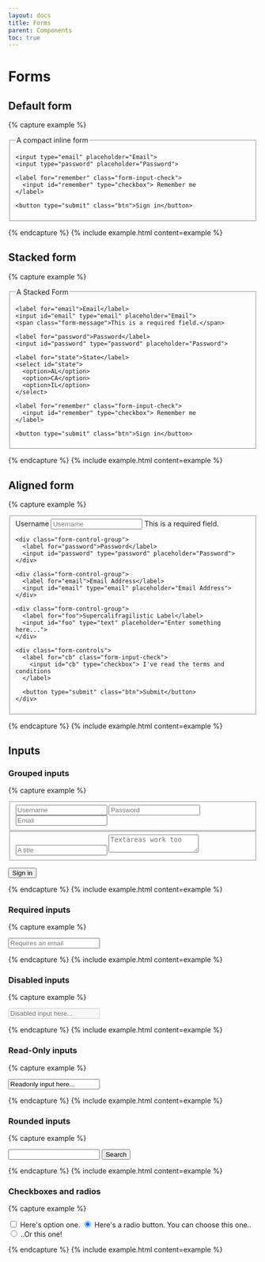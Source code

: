 ```yaml
---
layout: docs
title: Forms
parent: Components
toc: true
---
```

# Forms

## Default form
{% capture example %}
<form class="form">
  <fieldset>
    <legend>A compact inline form</legend>

    <input type="email" placeholder="Email">
    <input type="password" placeholder="Password">

    <label for="remember" class="form-input-check">
      <input id="remember" type="checkbox"> Remember me
    </label>

    <button type="submit" class="btn">Sign in</button>
  </fieldset>
</form>
{% endcapture %}
{% include example.html content=example %}

## Stacked form
{% capture example %}
<form class="form form-stacked">
  <fieldset>
    <legend>A Stacked Form</legend>

    <label for="email">Email</label>
    <input id="email" type="email" placeholder="Email">
    <span class="form-message">This is a required field.</span>

    <label for="password">Password</label>
    <input id="password" type="password" placeholder="Password">

    <label for="state">State</label>
    <select id="state">
      <option>AL</option>
      <option>CA</option>
      <option>IL</option>
    </select>

    <label for="remember" class="form-input-check">
      <input id="remember" type="checkbox"> Remember me
    </label>

    <button type="submit" class="btn">Sign in</button>
  </fieldset>
</form>
{% endcapture %}
{% include example.html content=example %}

## Aligned form
{% capture example %}
<form class="form form-aligned">
  <fieldset>
    <div class="form-control-group">
      <label for="name">Username</label>
      <input id="name" type="text" placeholder="Username">
      <span class="form-message-inline">This is a required field.</span>
    </div>

    <div class="form-control-group">
      <label for="password">Password</label>
      <input id="password" type="password" placeholder="Password">
    </div>

    <div class="form-control-group">
      <label for="email">Email Address</label>
      <input id="email" type="email" placeholder="Email Address">
    </div>

    <div class="form-control-group">
      <label for="foo">Supercalifragilistic Label</label>
      <input id="foo" type="text" placeholder="Enter something here...">
    </div>

    <div class="form-controls">
      <label for="cb" class="form-input-check">
        <input id="cb" type="checkbox"> I've read the terms and conditions
      </label>

      <button type="submit" class="btn">Submit</button>
    </div>
  </fieldset>
</form>
{% endcapture %}
{% include example.html content=example %}

## Inputs

### Grouped inputs
{% capture example %}
<form class="form">
  <fieldset class="form-group">
    <input type="text" class="form-input" placeholder="Username">
    <input type="text" class="form-input" placeholder="Password">
    <input type="email" class="form-input" placeholder="Email">
  </fieldset>

  <fieldset class="form-group">
    <input type="text" class="form-input" placeholder="A title">
    <textarea class="form-input" placeholder="Textareas work too"></textarea>
  </fieldset>

  <button type="submit" class="btn">Sign in</button>
</form>
{% endcapture %}
{% include example.html content=example %}

### Required inputs
{% capture example %}
<form class="form">
  <input type="email" placeholder="Requires an email" required>
</form>
{% endcapture %}
{% include example.html content=example %}

### Disabled inputs
{% capture example %}
<form class="form">
  <input type="text" placeholder="Disabled input here..." disabled>
</form>
{% endcapture %}
{% include example.html content=example %}

### Read-Only inputs
{% capture example %}
<form class="form">
  <input type="text" value="Readonly input here..." readonly>
</form>
{% endcapture %}
{% include example.html content=example %}

### Rounded inputs
{% capture example %}
<form class="form">
  <input type="text" class="form-input-rounded">
  <button type="submit" class="btn">Search</button>
</form>
{% endcapture %}
{% include example.html content=example %}

### Checkboxes and radios
{% capture example %}
<form class="form">
  <label for="option-one" class="check-container">
    <input id="option-one" type="checkbox" value="">
    <span class="checkmark"></span>
    Here's option one.
  </label>

  <label for="option-two" class="radio-container">
    <input id="option-two" type="radio" name="optionsRadios" value="option1" checked>
    <span class="radiomark"></span>
    Here's a radio button. You can choose this one..
  </label>

  <label for="option-three" class="radio-container">
    <input id="option-three" type="radio" name="optionsRadios" value="option2">
    <span class="radiomark"></span>
    ..Or this one!
  </label>
</form>
{% endcapture %}
{% include example.html content=example %}
